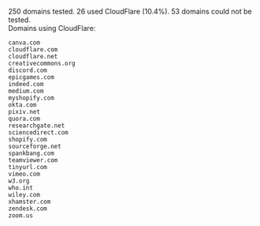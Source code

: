 250 domains tested. 26 used CloudFlare (10.4%). 53 domains could not be tested.<br>
Domains using CloudFlare:
```
canva.com
cloudflare.com
cloudflare.net
creativecommons.org
discord.com
epicgames.com
indeed.com
medium.com
myshopify.com
okta.com
pixiv.net
quora.com
researchgate.net
sciencedirect.com
shopify.com
sourceforge.net
spankbang.com
teamviewer.com
tinyurl.com
vimeo.com
w3.org
who.int
wiley.com
xhamster.com
zendesk.com
zoom.us
```
	